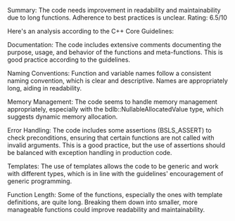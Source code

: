 

Summary: The code needs improvement in readability and maintainability due to long functions. Adherence to best practices is unclear. Rating: 6.5/10

Here's an analysis according to the C++ Core Guidelines:



Documentation: The code includes extensive comments documenting the purpose, usage, and behavior of the functions and meta-functions. This is good practice according to the guidelines.

Naming Conventions: Function and variable names follow a consistent naming convention, which is clear and descriptive. Names are appropriately long, aiding in readability.

Memory Management: The code seems to handle memory management appropriately, especially with the bdlb::NullableAllocatedValue type, which suggests dynamic memory allocation.

Error Handling: The code includes some assertions (BSLS_ASSERT) to check preconditions, ensuring that certain functions are not called with invalid arguments. This is a good practice, but the use of assertions should be balanced with exception handling in production code.

Templates: The use of templates allows the code to be generic and work with different types, which is in line with the guidelines' encouragement of generic programming.

Function Length: Some of the functions, especially the ones with template definitions, are quite long. Breaking them down into smaller, more manageable functions could improve readability and maintainability.
